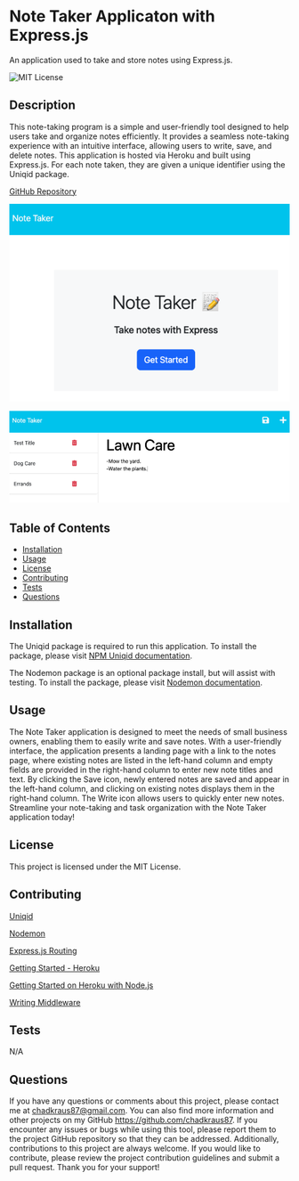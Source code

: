 # Note Taker Applicaton with Express.js
An application used to take and store notes using Express.js.

![MIT License](https://img.shields.io/badge/License-MIT-brightgreen)

## Description

This note-taking program is a simple and user-friendly tool designed to help users take and organize notes efficiently. It provides a seamless note-taking experience with an intuitive interface, allowing users to write, save, and delete notes. This application is hosted via Heroku and built using Express.js. For each note taken, they are given a unique identifier using the Uniqid package.

[GitHub Repository](https://github.com/chadkraus87/NoteTaker)

![Landing Page](./public/assets/images/landingpage.png)

![Notes Page](./public/assets/images/notes.png)

## Table of Contents

- [Installation](#installation)
- [Usage](#usage)
- [License](#license)
- [Contributing](#contributing)
- [Tests](#tests)
- [Questions](#questions)

## Installation

The Uniqid package is required to run this application. To install the package, please visit [NPM Uniqid documentation](https://www.npmjs.com/package/uniqid).

The Nodemon package is an optional package install, but will assist with testing. To install the package, please visit [Nodemon documentation](https://www.npmjs.com/package/nodemon).

## Usage

The Note Taker application is designed to meet the needs of small business owners, enabling them to easily write and save notes. With a user-friendly interface, the application presents a landing page with a link to the notes page, where existing notes are listed in the left-hand column and empty fields are provided in the right-hand column to enter new note titles and text. By clicking the Save icon, newly entered notes are saved and appear in the left-hand column, and clicking on existing notes displays them in the right-hand column. The Write icon allows users to quickly enter new notes. Streamline your note-taking and task organization with the Note Taker application today!

## License

This project is licensed under the MIT License.

## Contributing

[Uniqid](https://www.npmjs.com/package/uniqid)

[Nodemon](https://www.npmjs.com/package/nodemon)

[Express.js Routing](https://expressjs.com/en/guide/routing.html)

[Getting Started - Heroku](https://devcenter.heroku.com/articles/heroku-cli)

[Getting Started on Heroku with Node.js](https://devcenter.heroku.com/articles/getting-started-with-nodejs#deploy-the-app)

[Writing Middleware](https://expressjs.com/en/guide/writing-middleware.html)

## Tests

N/A

## Questions

If you have any questions or comments about this project, please contact me at chadkraus87@gmail.com. You can also find more information and other projects on my GitHub https://github.com/chadkraus87. If you encounter any issues or bugs while using this tool, please report them to the project GitHub repository so that they can be addressed. Additionally, contributions to this project are always welcome. If you would like to contribute, please review the project contribution guidelines and submit a pull request. Thank you for your support!